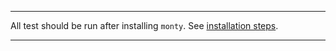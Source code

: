 ***
All test should be run after installing `monty`. See [installation steps](https://github.com/chee-zaram/monty#installation).
***
